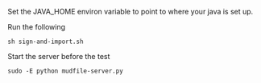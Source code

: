 
Set the JAVA_HOME environ variable to point to where your java is set up.

Run the following

    sh sign-and-import.sh


Start the server before the test

    sudo -E python mudfile-server.py
